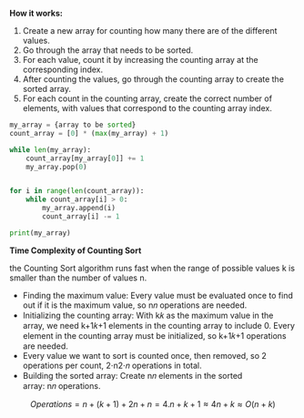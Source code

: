 **How it works:**

1. Create a new array for counting how many there are of the different values.
2. Go through the array that needs to be sorted.
3. For each value, count it by increasing the counting array at the corresponding index.
4. After counting the values, go through the counting array to create the sorted array.
5. For each count in the counting array, create the correct number of elements, with values that correspond to the counting array index.

```python
my_array = {array to be sorted}
count_array = [0] * (max(my_array) + 1)

while len(my_array):
    count_array[my_array[0]] += 1
    my_array.pop(0)


for i in range(len(count_array)):
    while count_array[i] > 0:
        my_array.append(i)
        count_array[i] -= 1

print(my_array)
```

__Time Complexity of Counting Sort__

the Counting Sort algorithm runs fast when the range of possible values k is smaller than the number of values n.

- Finding the maximum value: Every value must be evaluated once to find out if it is the maximum value, so n𝑛 operations are needed.
- Initializing the counting array: With k𝑘 as the maximum value in the array, we need k+1𝑘+1 elements in the counting array to include 0. Every element in the counting array must be initialized, so k+1𝑘+1 operations are needed.
- Every value we want to sort is counted once, then removed, so 2 operations per count, 2⋅n2⋅𝑛 operations in total.
- Building the sorted array: Create n𝑛 elements in the sorted array: n𝑛 operations.

$$
Operations = n + (k + 1) + 2n + n
			= 4.n + k + 1 
			\approx 4n + k 
			\approx O(n + k)
$$